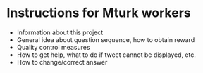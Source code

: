 # Instructions for Mturk workers

* Information about this project
* General idea about question sequence, how to obtain reward
* Quality control measures
* How to get help, what to do if tweet cannot be displayed, etc.
* How to change/correct answer
